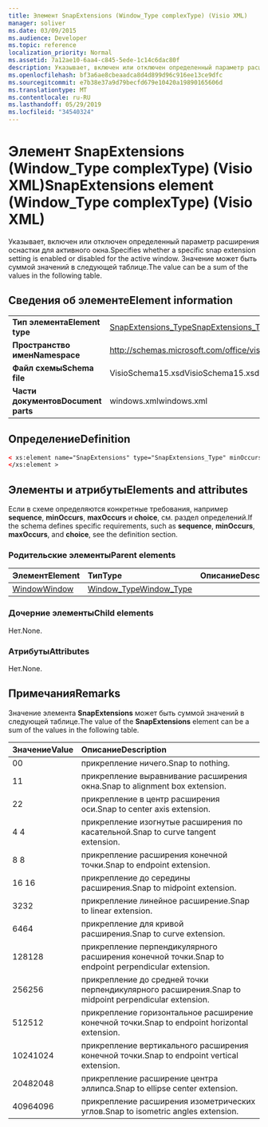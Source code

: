 ```yaml
---
title: Элемент SnapExtensions (Window_Type complexType) (Visio XML)
manager: soliver
ms.date: 03/09/2015
ms.audience: Developer
ms.topic: reference
localization_priority: Normal
ms.assetid: 7a12ae10-6aa4-c845-5ede-1c14c6dac80f
description: Указывает, включен или отключен определенный параметр расширения оснастки для активного окна. Значение может быть суммой значений в следующей таблице.
ms.openlocfilehash: bf3a6ae8cbeaadca8d4d899d96c916ee13ce9dfc
ms.sourcegitcommit: e7b38e37a9d79becfd679e10420a19890165606d
ms.translationtype: MT
ms.contentlocale: ru-RU
ms.lasthandoff: 05/29/2019
ms.locfileid: "34540324"
---
```

# <a name="snapextensions-element-window_type-complextype-visio-xml"></a><span data-ttu-id="bd1e3-104">Элемент SnapExtensions (Window_Type complexType) (Visio XML)</span><span class="sxs-lookup"><span data-stu-id="bd1e3-104">SnapExtensions element (Window_Type complexType) (Visio XML)</span></span>

<span data-ttu-id="bd1e3-105">Указывает, включен или отключен определенный параметр расширения оснастки для активного окна.</span><span class="sxs-lookup"><span data-stu-id="bd1e3-105">Specifies whether a specific snap extension setting is enabled or disabled for the active window.</span></span> <span data-ttu-id="bd1e3-106">Значение может быть суммой значений в следующей таблице.</span><span class="sxs-lookup"><span data-stu-id="bd1e3-106">The value can be a sum of the values in the following table.</span></span>
  
## <a name="element-information"></a><span data-ttu-id="bd1e3-107">Сведения об элементе</span><span class="sxs-lookup"><span data-stu-id="bd1e3-107">Element information</span></span>

|||
|:-----|:-----|
|<span data-ttu-id="bd1e3-108">**Тип элемента**</span><span class="sxs-lookup"><span data-stu-id="bd1e3-108">**Element type**</span></span> <br/> |[<span data-ttu-id="bd1e3-109">SnapExtensions_Type</span><span class="sxs-lookup"><span data-stu-id="bd1e3-109">SnapExtensions_Type</span></span>](snapextensions_type-complextypevisio-xml.md) <br/> |
|<span data-ttu-id="bd1e3-110">**Пространство имен**</span><span class="sxs-lookup"><span data-stu-id="bd1e3-110">**Namespace**</span></span> <br/> |http://schemas.microsoft.com/office/visio/2012/main  <br/> |
|<span data-ttu-id="bd1e3-111">**Файл схемы**</span><span class="sxs-lookup"><span data-stu-id="bd1e3-111">**Schema file**</span></span> <br/> |<span data-ttu-id="bd1e3-112">VisioSchema15.xsd</span><span class="sxs-lookup"><span data-stu-id="bd1e3-112">VisioSchema15.xsd</span></span>  <br/> |
|<span data-ttu-id="bd1e3-113">**Части документов**</span><span class="sxs-lookup"><span data-stu-id="bd1e3-113">**Document parts**</span></span> <br/> |<span data-ttu-id="bd1e3-114">windows.xml</span><span class="sxs-lookup"><span data-stu-id="bd1e3-114">windows.xml</span></span>  <br/> |
   
## <a name="definition"></a><span data-ttu-id="bd1e3-115">Определение</span><span class="sxs-lookup"><span data-stu-id="bd1e3-115">Definition</span></span>

```XML
< xs:element name="SnapExtensions" type="SnapExtensions_Type" minOccurs="0" maxOccurs="1" >
</xs:element >
```

## <a name="elements-and-attributes"></a><span data-ttu-id="bd1e3-116">Элементы и атрибуты</span><span class="sxs-lookup"><span data-stu-id="bd1e3-116">Elements and attributes</span></span>

<span data-ttu-id="bd1e3-117">Если в схеме определяются конкретные требования, например **sequence**, **minOccurs**, **maxOccurs** и **choice**, см. раздел определений.</span><span class="sxs-lookup"><span data-stu-id="bd1e3-117">If the schema defines specific requirements, such as **sequence**, **minOccurs**, **maxOccurs**, and **choice**, see the definition section.</span></span> 
  
### <a name="parent-elements"></a><span data-ttu-id="bd1e3-118">Родительские элементы</span><span class="sxs-lookup"><span data-stu-id="bd1e3-118">Parent elements</span></span>

|<span data-ttu-id="bd1e3-119">**Элемент**</span><span class="sxs-lookup"><span data-stu-id="bd1e3-119">**Element**</span></span>|<span data-ttu-id="bd1e3-120">**Тип**</span><span class="sxs-lookup"><span data-stu-id="bd1e3-120">**Type**</span></span>|<span data-ttu-id="bd1e3-121">**Описание**</span><span class="sxs-lookup"><span data-stu-id="bd1e3-121">**Description**</span></span>|
|:-----|:-----|:-----|
|[<span data-ttu-id="bd1e3-122">Window</span><span class="sxs-lookup"><span data-stu-id="bd1e3-122">Window</span></span>](window-element-windows_type-complextypevisio-xml.md) <br/> |[<span data-ttu-id="bd1e3-123">Window_Type</span><span class="sxs-lookup"><span data-stu-id="bd1e3-123">Window_Type</span></span>](window_type-complextypevisio-xml.md) <br/> ||
   
### <a name="child-elements"></a><span data-ttu-id="bd1e3-124">Дочерние элементы</span><span class="sxs-lookup"><span data-stu-id="bd1e3-124">Child elements</span></span>

<span data-ttu-id="bd1e3-125">Нет.</span><span class="sxs-lookup"><span data-stu-id="bd1e3-125">None.</span></span>
  
### <a name="attributes"></a><span data-ttu-id="bd1e3-126">Атрибуты</span><span class="sxs-lookup"><span data-stu-id="bd1e3-126">Attributes</span></span>

<span data-ttu-id="bd1e3-127">Нет.</span><span class="sxs-lookup"><span data-stu-id="bd1e3-127">None.</span></span>
  
## <a name="remarks"></a><span data-ttu-id="bd1e3-128">Примечания</span><span class="sxs-lookup"><span data-stu-id="bd1e3-128">Remarks</span></span>

<span data-ttu-id="bd1e3-129">Значение элемента **SnapExtensions** может быть суммой значений в следующей таблице.</span><span class="sxs-lookup"><span data-stu-id="bd1e3-129">The value of the **SnapExtensions** element can be a sum of the values in the following table.</span></span> 
  
|<span data-ttu-id="bd1e3-130">**Значение**</span><span class="sxs-lookup"><span data-stu-id="bd1e3-130">**Value**</span></span>|<span data-ttu-id="bd1e3-131">**Описание**</span><span class="sxs-lookup"><span data-stu-id="bd1e3-131">**Description**</span></span>|
|:-----|:-----|
|<span data-ttu-id="bd1e3-132">0</span><span class="sxs-lookup"><span data-stu-id="bd1e3-132">0</span></span>  <br/> |<span data-ttu-id="bd1e3-133">прикрепление ничего.</span><span class="sxs-lookup"><span data-stu-id="bd1e3-133">Snap to nothing.</span></span>  <br/> |
|<span data-ttu-id="bd1e3-134">1</span><span class="sxs-lookup"><span data-stu-id="bd1e3-134">1</span></span>  <br/> |<span data-ttu-id="bd1e3-135">прикрепление выравнивание расширения окна.</span><span class="sxs-lookup"><span data-stu-id="bd1e3-135">Snap to alignment box extension.</span></span>  <br/> |
|<span data-ttu-id="bd1e3-136">2</span><span class="sxs-lookup"><span data-stu-id="bd1e3-136">2</span></span>  <br/> |<span data-ttu-id="bd1e3-137">прикрепление в центр расширения оси.</span><span class="sxs-lookup"><span data-stu-id="bd1e3-137">Snap to center axis extension.</span></span>  <br/> |
|<span data-ttu-id="bd1e3-138">4 </span><span class="sxs-lookup"><span data-stu-id="bd1e3-138">4</span></span>  <br/> |<span data-ttu-id="bd1e3-139">прикрепление изогнутые расширения по касательной.</span><span class="sxs-lookup"><span data-stu-id="bd1e3-139">Snap to curve tangent extension.</span></span>  <br/> |
|<span data-ttu-id="bd1e3-140">8 </span><span class="sxs-lookup"><span data-stu-id="bd1e3-140">8</span></span>  <br/> |<span data-ttu-id="bd1e3-141">прикрепление расширения конечной точки.</span><span class="sxs-lookup"><span data-stu-id="bd1e3-141">Snap to endpoint extension.</span></span>  <br/> |
|<span data-ttu-id="bd1e3-142">16 </span><span class="sxs-lookup"><span data-stu-id="bd1e3-142">16</span></span>  <br/> |<span data-ttu-id="bd1e3-143">прикрепление до середины расширения.</span><span class="sxs-lookup"><span data-stu-id="bd1e3-143">Snap to midpoint extension.</span></span>  <br/> |
|<span data-ttu-id="bd1e3-144">32</span><span class="sxs-lookup"><span data-stu-id="bd1e3-144">32</span></span>  <br/> |<span data-ttu-id="bd1e3-145">прикрепление линейное расширение.</span><span class="sxs-lookup"><span data-stu-id="bd1e3-145">Snap to linear extension.</span></span>  <br/> |
|<span data-ttu-id="bd1e3-146">64</span><span class="sxs-lookup"><span data-stu-id="bd1e3-146">64</span></span>  <br/> |<span data-ttu-id="bd1e3-147">прикрепление для кривой расширения.</span><span class="sxs-lookup"><span data-stu-id="bd1e3-147">Snap to curve extension.</span></span>  <br/> |
|<span data-ttu-id="bd1e3-148">128</span><span class="sxs-lookup"><span data-stu-id="bd1e3-148">128</span></span>  <br/> |<span data-ttu-id="bd1e3-149">прикрепление перпендикулярного расширения конечной точки.</span><span class="sxs-lookup"><span data-stu-id="bd1e3-149">Snap to endpoint perpendicular extension.</span></span>  <br/> |
|<span data-ttu-id="bd1e3-150">256</span><span class="sxs-lookup"><span data-stu-id="bd1e3-150">256</span></span>  <br/> |<span data-ttu-id="bd1e3-151">прикрепление до средней точки перпендикулярного расширения.</span><span class="sxs-lookup"><span data-stu-id="bd1e3-151">Snap to midpoint perpendicular extension.</span></span>  <br/> |
|<span data-ttu-id="bd1e3-152">512</span><span class="sxs-lookup"><span data-stu-id="bd1e3-152">512</span></span>  <br/> |<span data-ttu-id="bd1e3-153">прикрепление горизонтальное расширение конечной точки.</span><span class="sxs-lookup"><span data-stu-id="bd1e3-153">Snap to endpoint horizontal extension.</span></span>  <br/> |
|<span data-ttu-id="bd1e3-154">1024</span><span class="sxs-lookup"><span data-stu-id="bd1e3-154">1024</span></span>  <br/> |<span data-ttu-id="bd1e3-155">прикрепление вертикального расширения конечной точки.</span><span class="sxs-lookup"><span data-stu-id="bd1e3-155">Snap to endpoint vertical extension.</span></span>  <br/> |
|<span data-ttu-id="bd1e3-156">2048</span><span class="sxs-lookup"><span data-stu-id="bd1e3-156">2048</span></span>  <br/> |<span data-ttu-id="bd1e3-157">прикрепление расширение центра эллипса.</span><span class="sxs-lookup"><span data-stu-id="bd1e3-157">Snap to ellipse center extension.</span></span>  <br/> |
|<span data-ttu-id="bd1e3-158">4096</span><span class="sxs-lookup"><span data-stu-id="bd1e3-158">4096</span></span>  <br/> |<span data-ttu-id="bd1e3-159">прикрепление расширения изометрических углов.</span><span class="sxs-lookup"><span data-stu-id="bd1e3-159">Snap to isometric angles extension.</span></span>  <br/> |
   

